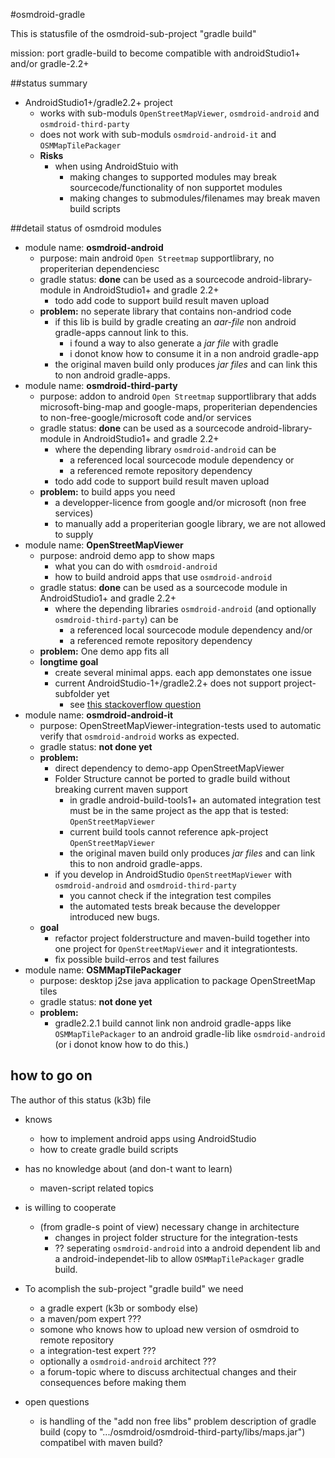 #osmdroid-gradle

This is statusfile of the osmdroid-sub-project "gradle build"

mission: port gradle-build to become compatible with androidStudio1+ and/or gradle-2.2+

##status summary

* AndroidStudio1+/gradle2.2+ project
    * works with sub-moduls `OpenStreetMapViewer`, `osmdroid-android` and `osmdroid-third-party`
    * does not work with sub-moduls `osmdroid-android-it` and `OSMMapTilePackager`
    * **Risks**
        * when using AndroidStuio with
            * making changes to supported modules may break sourcecode/functionality of non supportet modules
            * making changes to submodules/filenames may break maven build scripts

##detail status of osmdroid modules

* module name: **osmdroid-android**
    * purpose: main android `Open Streetmap` supportlibrary, no properiterian dependenciesc
    * gradle status: **done** can be used as a sourcecode android-library-module in AndroidStudio1+ and gradle 2.2+
        * todo add code to support build result maven upload
    * **problem:** no seperate library that contains non-andriod code
        * if this lib is build by gradle creating an *aar-file* non android gradle-apps cannout link to this.
            * i found a way to also generate a *jar file* with gradle
            * i donot know how to consume it in a non android gradle-app
        * the original maven build only produces *jar files* and can link this to non android gradle-apps.
* module name: **osmdroid-third-party**
    * purpose: addon to android `Open Streetmap` supportlibrary that adds microsoft-bing-map and google-maps, properiterian dependencies to non-free-google/microsoft code and/or services
    * gradle status: **done** can be used as a sourcecode android-library-module in AndroidStudio1+ and gradle 2.2+
        * where the depending library `osmdroid-android` can be
            * a referenced local sourcecode module dependency or
            * a referenced remote repository dependency
        * todo add code to support build result maven upload
    * **problem:** to build apps you need
        * a developper-licence from google and/or microsoft (non free services)
        * to manually add a properiterian google library, we are not allowed to supply
* module name: **OpenStreetMapViewer**
    * purpose: android demo app to show maps
        * what you can do with `osmdroid-android`
        * how to build android apps that use `osmdroid-android`
    * gradle status: **done** can be used as a sourcecode module in AndroidStudio1+ and gradle 2.2+
        * where the depending libraries `osmdroid-android` (and optionally `osmdroid-third-party`) can be
            * a referenced local sourcecode module dependency and/or
            * a referenced remote repository dependency
    * **problem:** One demo app fits all
    * **longtime goal**
        * create several minimal apps. each app demonstates one issue
        * current AndroidStudio-1+/gradle2.2+ does not support project-subfolder yet
             * see [this stackoverflow question](http://stackoverflow.com/questions/27860674/androidstudio-1-0-2-with-local-modules-in-relative-paths)
* module name: **osmdroid-android-it**
    * purpose: OpenStreetMapViewer-integration-tests used to automatic verify that `osmdroid-android` works as expected.
    * gradle status: **not done yet**
    * **problem:**
        * direct dependency to demo-app OpenStreetMapViewer
        * Folder Structure cannot be ported to gradle build without breaking current maven support
            * in gradle android-build-tools1+ an automated integration test must be in the same project as the app that is tested: `OpenStreetMapViewer`
            * current build tools cannot reference apk-project `OpenStreetMapViewer`
            * the original maven build only produces *jar files* and can link this to non android gradle-apps.
        * if you develop in AndroidStudio `OpenStreetMapViewer` with `osmdroid-android` and `osmdroid-third-party`
            * you cannot check if the integration test compiles
            * the automated tests break because the developper introduced new bugs.
    * **goal**
        * refactor project folderstructure and maven-build together into one project for `OpenStreetMapViewer` and it integrationtests.
        * fix possible build-erros and test failures
* module name: **OSMMapTilePackager**
    * purpose: desktop j2se java application to package OpenStreetMap tiles
    * gradle status: **not done yet**
    * **problem:**
        * gradle2.2.1 build cannot link non android gradle-apps like `OSMMapTilePackager` to an android gradle-lib like `osmdroid-android` (or i donot know how to do this.)

## how to go on

The author of this status (k3b) file

* knows
    * how to implement android apps using AndroidStudio
    * how to create gradle build scripts
* has no knowledge about (and don-t want to learn)
    * maven-script related topics
* is willing to cooperate
    * (from gradle-s point of view) necessary change in architecture
        * changes in project folder structure for the integration-tests
        * ?? seperating `osmdroid-android` into a android dependent lib and a android-independet-lib to allow `OSMMapTilePackager` gradle build.

* To acomplish the sub-project "gradle build" we need
    * a gradle expert (k3b or sombody else)
    * a maven/pom expert ???
    * somone who knows how to upload new version of osmdroid to remote repository
    * a integration-test expert ???
    * optionally a `osmdroid-android` architect ???
    * a forum-topic where to discuss architectual changes and their consequences before making them

* open questions
    * is handling of the "add non free libs" problem description of gradle build (copy to ".../osmdroid/osmdroid-third-party/libs/maps.jar")  compatibel with maven build?


